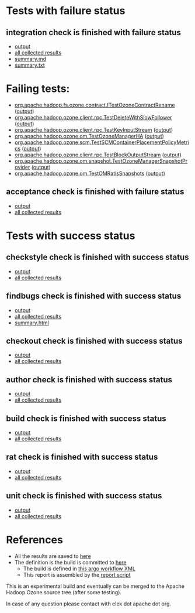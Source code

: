 # Tests with failure status

## integration check is finished with failure status

   * [output](https://raw.githubusercontent.com/elek/ozone-ci-q4/master/pr/pr-hdds-2292-qcvbb/integration/output.log)
   * [all collected results](https://github.com/elek/ozone-ci-q4/tree/master/pr/pr-hdds-2292-qcvbb/integration)
   * [summary.md](https://github.com/elek/ozone-ci-q4/tree/master/pr/pr-hdds-2292-qcvbb/integration/summary.md)
   * [summary.txt](https://github.com/elek/ozone-ci-q4/tree/master/pr/pr-hdds-2292-qcvbb/integration/summary.txt)

# Failing tests: 

 * [org.apache.hadoop.fs.ozone.contract.ITestOzoneContractRename](hadoop-ozone/ozonefs/org.apache.hadoop.fs.ozone.contract.ITestOzoneContractRename.txt) ([output](hadoop-ozone/ozonefs/org.apache.hadoop.fs.ozone.contract.ITestOzoneContractRename-output.txt))
 * [org.apache.hadoop.ozone.client.rpc.TestDeleteWithSlowFollower](hadoop-ozone/integration-test/org.apache.hadoop.ozone.client.rpc.TestDeleteWithSlowFollower.txt) ([output](hadoop-ozone/integration-test/org.apache.hadoop.ozone.client.rpc.TestDeleteWithSlowFollower-output.txt))
 * [org.apache.hadoop.ozone.client.rpc.TestKeyInputStream](hadoop-ozone/integration-test/org.apache.hadoop.ozone.client.rpc.TestKeyInputStream.txt) ([output](hadoop-ozone/integration-test/org.apache.hadoop.ozone.client.rpc.TestKeyInputStream-output.txt))
 * [org.apache.hadoop.ozone.om.TestOzoneManagerHA](hadoop-ozone/integration-test/org.apache.hadoop.ozone.om.TestOzoneManagerHA.txt) ([output](hadoop-ozone/integration-test/org.apache.hadoop.ozone.om.TestOzoneManagerHA-output.txt))
 * [org.apache.hadoop.ozone.scm.TestSCMContainerPlacementPolicyMetrics](hadoop-ozone/integration-test/org.apache.hadoop.ozone.scm.TestSCMContainerPlacementPolicyMetrics.txt) ([output](hadoop-ozone/integration-test/org.apache.hadoop.ozone.scm.TestSCMContainerPlacementPolicyMetrics-output.txt))
 * [org.apache.hadoop.ozone.client.rpc.TestBlockOutputStream](hadoop-ozone/integration-test/org.apache.hadoop.ozone.client.rpc.TestBlockOutputStream.txt) ([output](hadoop-ozone/integration-test/org.apache.hadoop.ozone.client.rpc.TestBlockOutputStream-output.txt))
 * [org.apache.hadoop.ozone.om.snapshot.TestOzoneManagerSnapshotProvider](hadoop-ozone/integration-test/org.apache.hadoop.ozone.om.snapshot.TestOzoneManagerSnapshotProvider.txt) ([output](hadoop-ozone/integration-test/org.apache.hadoop.ozone.om.snapshot.TestOzoneManagerSnapshotProvider-output.txt))
 * [org.apache.hadoop.ozone.om.TestOMRatisSnapshots](hadoop-ozone/integration-test/org.apache.hadoop.ozone.om.TestOMRatisSnapshots.txt) ([output](hadoop-ozone/integration-test/org.apache.hadoop.ozone.om.TestOMRatisSnapshots-output.txt))

## acceptance check is finished with failure status

   * [output](https://raw.githubusercontent.com/elek/ozone-ci-q4/master/pr/pr-hdds-2292-qcvbb/acceptance/output.log)
   * [all collected results](https://github.com/elek/ozone-ci-q4/tree/master/pr/pr-hdds-2292-qcvbb/acceptance)



# Tests with success status

## checkstyle check is finished with success status

   * [output](https://raw.githubusercontent.com/elek/ozone-ci-q4/master/pr/pr-hdds-2292-qcvbb/checkstyle/output.log)
   * [all collected results](https://github.com/elek/ozone-ci-q4/tree/master/pr/pr-hdds-2292-qcvbb/checkstyle)


## findbugs check is finished with success status

   * [output](https://raw.githubusercontent.com/elek/ozone-ci-q4/master/pr/pr-hdds-2292-qcvbb/findbugs/output.log)
   * [all collected results](https://github.com/elek/ozone-ci-q4/tree/master/pr/pr-hdds-2292-qcvbb/findbugs)
   * [summary.html](https://elek.github.io/ozone-ci-q4/pr/pr-hdds-2292-qcvbb/findbugs/summary.html)


## checkout check is finished with success status

   * [output](https://raw.githubusercontent.com/elek/ozone-ci-q4/master/pr/pr-hdds-2292-qcvbb/checkout/output.log)
   * [all collected results](https://github.com/elek/ozone-ci-q4/tree/master/pr/pr-hdds-2292-qcvbb/checkout)


## author check is finished with success status

   * [output](https://raw.githubusercontent.com/elek/ozone-ci-q4/master/pr/pr-hdds-2292-qcvbb/author/output.log)
   * [all collected results](https://github.com/elek/ozone-ci-q4/tree/master/pr/pr-hdds-2292-qcvbb/author)


## build check is finished with success status

   * [output](https://raw.githubusercontent.com/elek/ozone-ci-q4/master/pr/pr-hdds-2292-qcvbb/build/output.log)
   * [all collected results](https://github.com/elek/ozone-ci-q4/tree/master/pr/pr-hdds-2292-qcvbb/build)


## rat check is finished with success status

   * [output](https://raw.githubusercontent.com/elek/ozone-ci-q4/master/pr/pr-hdds-2292-qcvbb/rat/output.log)
   * [all collected results](https://github.com/elek/ozone-ci-q4/tree/master/pr/pr-hdds-2292-qcvbb/rat)


## unit check is finished with success status

   * [output](https://raw.githubusercontent.com/elek/ozone-ci-q4/master/pr/pr-hdds-2292-qcvbb/unit/output.log)
   * [all collected results](https://github.com/elek/ozone-ci-q4/tree/master/pr/pr-hdds-2292-qcvbb/unit)




# References

 * All the results are saved to [here](https://github.com/elek/ozone-ci-q4/tree/master/pr/pr-hdds-2292-qcvbb/)
 * The definition is the build is committed to [here](https://github.com/elek/argo-ozone)
    * The build is defined in [this argo workflow XML](https://github.com/elek/argo-ozone/blob/master/ozone-build.yaml)
    * This report is assembled by the [report script](https://github.com/elek/argo-ozone/blob/master/scripts/report.sh)

This is an experimental build and eventually can be merged to the Apache Hadoop Ozone source tree (after some testing).

In case of any question please contact with elek dot apache dot org.
